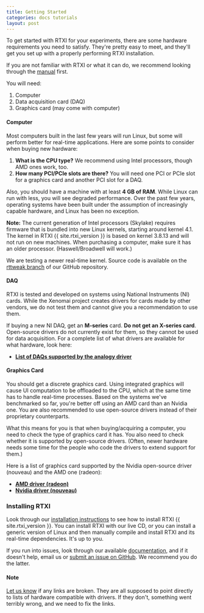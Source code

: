 ```yaml
---
title: Getting Started
categories: docs tutorials
layout: post
---
```


To get started with RTXI for your experiments, there are some hardware
requirements you need to satisfy.  They're pretty easy to meet, and they'll get
you set up with a properly performing RTXI installation.  

If you are not familiar with RTXI or what it can do, we recommend looking
through the [manual](/manual) first. 

You will need:  

1. Computer
2. Data acquisition card (DAQ)
3. Graphics card (may come with computer)

#### Computer
Most computers built in the last few years will run Linux, but some will
perform better for real-time applications. Here are some points to consider
when buying new hardware:

1. **What is the CPU type?** We recommend using Intel processors, though AMD
   ones work, too.
2. **How many PCI/PCIe slots are there?** You will need one PCI or PCIe slot
   for a graphics card and another PCI slot for a DAQ.

Also, you should have a machine with at least **4 GB of RAM**. While Linux can
run with less, you will see degraded performance. Over the past few years,
operating systems have been built under the assumption of increasingly capable
hardware, and Linux has been no exception.  

**Note:** The current generation of Intel processors (Skylake) requires
firmware that is bundled into new Linux kernels, starting around kernel 4.1.
The kernel in RTXI {{ site.rtxi_version }} is based on kernel 3.8.13 and will
not run on new machines.  When purchasing a computer, make sure it has an older
processor.  (Haswell/Broadwell will work.)

We are testing a newer real-time kernel. Source code is available on the
[rttweak branch](https://github.com/rtxi/rtxi/tree/rttweak) of our GitHub
repository. 

#### DAQ
RTXI is tested and developed on systems using National Instruments (NI) cards.
While the Xenomai project creates drivers for cards made by other vendors, we
do not test them and cannot give you a recommendation to use them. 

If buying a new NI DAQ, get an **M-series** card. **Do not get an X-series
card**. Open-source drivers do not currently exist for them, so they cannot be
used for data acquisition. For a complete list of what drivers are available
for what hardware, look here:  

 - [**List of DAQs supported by the analogy driver**](https://xenomai.org/analogy-practical-presentation/#ni_pcimio)

#### Graphics Card
You should get a discrete graphics card. Using integrated graphics will cause
UI computation to be offloaded to the CPU, which at the same time has to handle
real-time processes. Based on the systems we've benchmarked so far, you're
better off using an AMD card than an Nvidia one. You are also recommended to
use open-source drivers instead of their proprietary counterparts.  

What this means for you is that when buying/acquiring a computer, you need to
check the type of graphics card it has. You also need to check whether it is
supported by open-source drivers. (Often, newer hardware needs some time for
the people who code the drivers to extend support for them.) 

Here is a list of graphics card supported by the Nvidia open-source driver
(nouveau) and the AMD one (radeon):  

 - [**AMD driver (radeon)**](https://help.ubuntu.com/community/RadeonDriver#Fully_Supported)
 - [**Nvidia driver (nouveau)**](https://wiki.freedesktop.org/nouveau/FAQ/#index14h3)


### Installing RTXI

Look through our [installation instructions](/install) to see how to install
RTXI {{ site.rtxi_version }}. You can install RTXI with our live CD, or you can
install a generic version of Linux and then manually compile and install RTXI
and its real-time dependencies. It's up to you.  

If you run into issues, look through our available [documentation](/docs), and
if it doesn't help, email us or 
[submit an issue on GitHub](https://github.com/rtxi/rtxi/issues). We recommend 
you do the latter. 

#### Note

[Let us know](https://github.com/rtxi/rtxi.github.io/issues/) if any links are
broken.  They are all supposed to point directly to lists of hardware
compatible with drivers.  If they don't, something went terribly wrong, and we
need to fix the links. 
